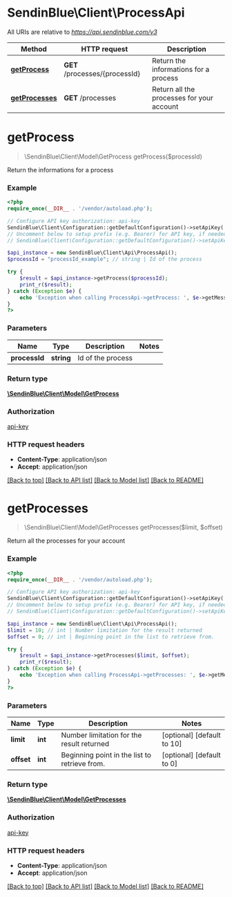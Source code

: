 # SendinBlue\Client\ProcessApi

All URIs are relative to *https://api.sendinblue.com/v3*

Method | HTTP request | Description
------------- | ------------- | -------------
[**getProcess**](ProcessApi.md#getProcess) | **GET** /processes/{processId} | Return the informations for a process
[**getProcesses**](ProcessApi.md#getProcesses) | **GET** /processes | Return all the processes for your account


# **getProcess**
> \SendinBlue\Client\Model\GetProcess getProcess($processId)

Return the informations for a process

### Example
```php
<?php
require_once(__DIR__ . '/vendor/autoload.php');

// Configure API key authorization: api-key
SendinBlue\Client\Configuration::getDefaultConfiguration()->setApiKey('api-key', 'YOUR_API_KEY');
// Uncomment below to setup prefix (e.g. Bearer) for API key, if needed
// SendinBlue\Client\Configuration::getDefaultConfiguration()->setApiKeyPrefix('api-key', 'Bearer');

$api_instance = new SendinBlue\Client\Api\ProcessApi();
$processId = "processId_example"; // string | Id of the process

try {
    $result = $api_instance->getProcess($processId);
    print_r($result);
} catch (Exception $e) {
    echo 'Exception when calling ProcessApi->getProcess: ', $e->getMessage(), PHP_EOL;
}
?>
```

### Parameters

Name | Type | Description  | Notes
------------- | ------------- | ------------- | -------------
 **processId** | **string**| Id of the process |

### Return type

[**\SendinBlue\Client\Model\GetProcess**](../Model/GetProcess.md)

### Authorization

[api-key](../../README.md#api-key)

### HTTP request headers

 - **Content-Type**: application/json
 - **Accept**: application/json

[[Back to top]](#) [[Back to API list]](../../README.md#documentation-for-api-endpoints) [[Back to Model list]](../../README.md#documentation-for-models) [[Back to README]](../../README.md)

# **getProcesses**
> \SendinBlue\Client\Model\GetProcesses getProcesses($limit, $offset)

Return all the processes for your account

### Example
```php
<?php
require_once(__DIR__ . '/vendor/autoload.php');

// Configure API key authorization: api-key
SendinBlue\Client\Configuration::getDefaultConfiguration()->setApiKey('api-key', 'YOUR_API_KEY');
// Uncomment below to setup prefix (e.g. Bearer) for API key, if needed
// SendinBlue\Client\Configuration::getDefaultConfiguration()->setApiKeyPrefix('api-key', 'Bearer');

$api_instance = new SendinBlue\Client\Api\ProcessApi();
$limit = 10; // int | Number limitation for the result returned
$offset = 0; // int | Beginning point in the list to retrieve from.

try {
    $result = $api_instance->getProcesses($limit, $offset);
    print_r($result);
} catch (Exception $e) {
    echo 'Exception when calling ProcessApi->getProcesses: ', $e->getMessage(), PHP_EOL;
}
?>
```

### Parameters

Name | Type | Description  | Notes
------------- | ------------- | ------------- | -------------
 **limit** | **int**| Number limitation for the result returned | [optional] [default to 10]
 **offset** | **int**| Beginning point in the list to retrieve from. | [optional] [default to 0]

### Return type

[**\SendinBlue\Client\Model\GetProcesses**](../Model/GetProcesses.md)

### Authorization

[api-key](../../README.md#api-key)

### HTTP request headers

 - **Content-Type**: application/json
 - **Accept**: application/json

[[Back to top]](#) [[Back to API list]](../../README.md#documentation-for-api-endpoints) [[Back to Model list]](../../README.md#documentation-for-models) [[Back to README]](../../README.md)

